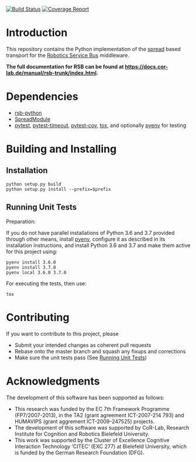 [![Build Status](https://travis-ci.org/open-rsx/rsb-spread-python.svg?branch=master)](https://travis-ci.org/open-rsx/rsb-spread-python) [![Coverage Report](https://codecov.io/gh/open-rsx/rsb-spread-python/branch/master/graph/badge.svg)](https://codecov.io/gh/open-rsx/rsb-spread-python)

# Introduction

This repository contains the Python implementation of the [spread] based transport for the [Robotics Service Bus](https://github.com/open-rsx) middleware.

**The full documentation for RSB can be found at <https://docs.cor-lab.de/manual/rsb-trunk/index.html>.**

# Dependencies

* [rsb-python](https://github.com/open-rsx/rsb-python)
* [SpreadModule](https://github.com/open-rsx/spread-python3)
* [pytest], [pytest-timeout], [pytest-cov], [tox], and optionally [pyenv] for testing

# Building and Installing

## Installation

```shell
python setup.py build
python setup.py install --prefix=$prefix
```

## Running Unit Tests

Preparation:

If you do not have parallel installations of Python 3.6 and 3.7 provided through other means, install [pyenv], configure it as described in its installation instructions, and install Python 3.6 and 3.7 and make them active for this project using:

```shell
pyenv install 3.6.0
pyenv install 3.7.0
pyenv local 3.6.0 3.7.0
```

For executing the tests, then use:

```shell
tox
```

# Contributing

If you want to contribute to this project, please

* Submit your intended changes as coherent pull requests
* Rebase onto the master branch and squash any fixups and corrections
* Make sure the unit tests pass (See [Running Unit Tests](#running-unit-tests))

# Acknowledgments

The development of this software has been supported as follows:

* This research was funded by the EC 7th Framework Programme (FP7/2007-2013), in the TA2 (grant agreement ICT-2007-214 793) and HUMAVIPS (grant aggrement ICT-2009-247525) projects.
* The development of this software was supported by CoR-Lab, Research Institute for Cognition and Robotics Bielefeld University.
* This work was supported by the Cluster of Excellence Cognitive Interaction Technology ‘CITEC’ (EXC 277) at Bielefeld University, which is funded by the German Research Foundation (DFG).

[pyenv]: https://github.com/pyenv/pyenv
[pytest-cov]: https://pytest-cov.readthedocs.io
[pytest-timeout]: https://bitbucket.org/pytest-dev/pytest-timeout/
[pytest]: https://docs.pytest.org
[tox]: https://tox.readthedocs.io
[Spread]: http://www.spread.org/

